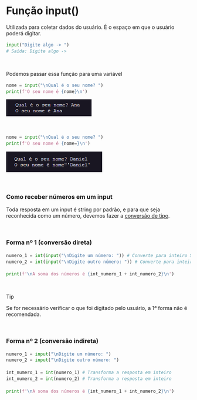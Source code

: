 # Função input()
Utilizada para coletar dados do usuário. É o espaço em que o usuário poderá digitar.

```python
input("Digite algo -> ")
# Saída: Digite algo ->
```

<br>

Podemos passar essa função para uma variável

```python
nome = input("\nQual é o seu nome? ")
print(f'O seu nome é {nome}\n')
```

![alt text](https://github.com/BruCamps/Curso_Python_Udemy/blob/main/Images/image.png)

<br>

```python
nome = input("\nQual é o seu nome? ")
print(f'O seu nome é {nome=}\n')
```

![alt text](https://github.com/BruCamps/Curso_Python_Udemy/blob/main/Images/image-1.png)

<br>

### Como receber números em um input
Toda resposta em um input é string por padrão, e para que seja reconhecida como um número, devemos fazer a [conversão de tipo](https://github.com/BruCamps/Curso_Python_Udemy/blob/main/Notes/5-CoercaodeTipos.md).

<br>

### Forma nº 1 (conversão direta)

```python
numero_1 = int(input("\nDigite um número: ")) # Converte para inteiro SOMENTE quando a resposta NÃO É TEXTO
numero_2 = int(input("\nDigite outro número: ")) # Converte para inteiro SOMENTE quando a resposta NÃO É TEXTO

print(f'\nA soma dos números é {int_numero_1 + int_numero_2}\n')
```

<br>

> [!TIP]
> Se for necessário verificar o que foi digitado pelo usuário, a 1ª forma não é recomendada.

<br>

### Forma nº 2 (conversão indireta)

```python
numero_1 = input("\nDigite um número: ")
numero_2 = input("\nDigite outro número: ")

int_numero_1 = int(numero_1) # Transforma a resposta em inteiro
int_numero_2 = int(numero_2) # Transforma a resposta em inteiro

print(f'\nA soma dos números é {int_numero_1 + int_numero_2}\n')
```
